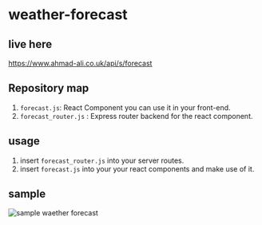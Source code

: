 # weather-forecast

## live here 
https://www.ahmad-ali.co.uk/api/s/forecast

## Repository map
1. `forecast.js`: React Component you can use it in your front-end.
2. `forecast_router.js` : Express router backend for the react component.

## usage
1. insert `forecast_router.js` into your server routes.
2. insert `forecast.js` into your your react components and make use of it.

## sample
![sample waether forecast](https://i.imgur.com/MrYhlwK.png)
